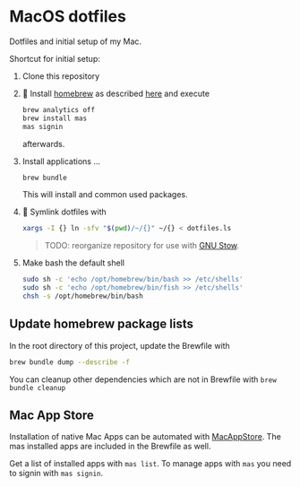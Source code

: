 # MacOS dotfiles

Dotfiles and initial setup of my Mac.

Shortcut for initial setup:

1. Clone this repository
2. 🍻 Install [homebrew](https://brew.sh) as described [here](https://docs.brew.sh/Installation) and execute

   ```sh
   brew analytics off
   brew install mas
   mas signin
   ```

   afterwards.

3. Install applications ...

   ```sh
   brew bundle
   ```

   This will install  and common used packages.

4. 🔗 Symlink dotfiles with

   ```sh
   xargs -I {} ln -sfv "$(pwd)/~/{}" ~/{} < dotfiles.ls
   ```

   > TODO: reorganize repository for use with [GNU Stow](https://www.gnu.org/software/stow/manual/stow.html).

5. Make bash the default shell

   ```sh
   sudo sh -c 'echo /opt/homebrew/bin/bash >> /etc/shells'
   sudo sh -c 'echo /opt/homebrew/bin/fish >> /etc/shells'
   chsh -s /opt/homebrew/bin/bash
   ```

## Update homebrew package lists

In the root directory of this project, update the Brewfile with

```sh
brew bundle dump --describe -f
```

You can cleanup other dependencies which are not in Brewfile with `brew bundle cleanup`

## Mac App Store

Installation of native Mac Apps can be automated with [MacAppStore](http://macappstore.org/). The mas installed apps are included in the Brewfile as well.

Get a list of installed apps with `mas list`.
To manage apps with `mas` you need to signin with `mas signin`.
